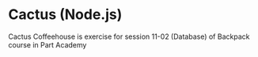 # Cactus (Node.js)
Cactus Coffeehouse is exercise for session 11-02 (Database) of Backpack course in Part Academy